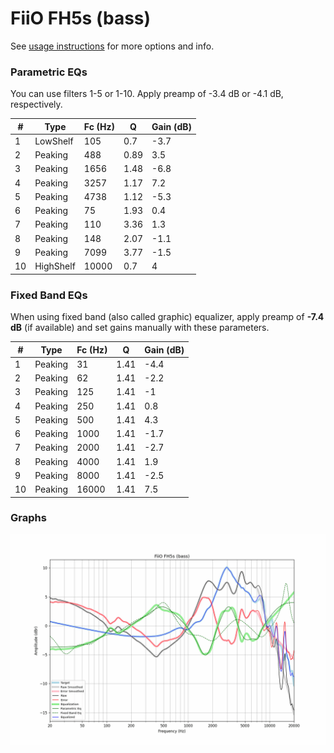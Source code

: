 # FiiO FH5s (bass)
See [usage instructions](https://github.com/jaakkopasanen/AutoEq#usage) for more options and info.

### Parametric EQs
You can use filters 1-5 or 1-10. Apply preamp of -3.4 dB or -4.1 dB, respectively.

|   # | Type      |   Fc (Hz) |    Q |   Gain (dB) |
|-----|-----------|-----------|------|-------------|
|   1 | LowShelf  |       105 | 0.7  |        -3.7 |
|   2 | Peaking   |       488 | 0.89 |         3.5 |
|   3 | Peaking   |      1656 | 1.48 |        -6.8 |
|   4 | Peaking   |      3257 | 1.17 |         7.2 |
|   5 | Peaking   |      4738 | 1.12 |        -5.3 |
|   6 | Peaking   |        75 | 1.93 |         0.4 |
|   7 | Peaking   |       110 | 3.36 |         1.3 |
|   8 | Peaking   |       148 | 2.07 |        -1.1 |
|   9 | Peaking   |      7099 | 3.77 |        -1.5 |
|  10 | HighShelf |     10000 | 0.7  |         4   |

### Fixed Band EQs
When using fixed band (also called graphic) equalizer, apply preamp of **-7.4 dB** (if available) and set gains manually with these parameters.

|   # | Type    |   Fc (Hz) |    Q |   Gain (dB) |
|-----|---------|-----------|------|-------------|
|   1 | Peaking |        31 | 1.41 |        -4.4 |
|   2 | Peaking |        62 | 1.41 |        -2.2 |
|   3 | Peaking |       125 | 1.41 |        -1   |
|   4 | Peaking |       250 | 1.41 |         0.8 |
|   5 | Peaking |       500 | 1.41 |         4.3 |
|   6 | Peaking |      1000 | 1.41 |        -1.7 |
|   7 | Peaking |      2000 | 1.41 |        -2.7 |
|   8 | Peaking |      4000 | 1.41 |         1.9 |
|   9 | Peaking |      8000 | 1.41 |        -2.5 |
|  10 | Peaking |     16000 | 1.41 |         7.5 |

### Graphs
![](./FiiO%20FH5s%20(bass).png)
